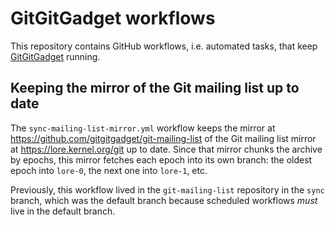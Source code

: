 # GitGitGadget workflows

This repository contains GitHub workflows, i.e. automated tasks, that keep [GitGitGadget](https://gitgitgadget.github.io/) running.

## Keeping the mirror of the Git mailing list up to date

The `sync-mailing-list-mirror.yml` workflow keeps the mirror at https://github.com/gitgitgadget/git-mailing-list of the Git mailing list mirror at https://lore.kernel.org/git up to date. Since that mirror chunks the archive by epochs, this mirror fetches each epoch into its own branch: the oldest epoch into `lore-0`, the next one into `lore-1`, etc.

Previously, this workflow lived in the `git-mailing-list` repository in the `sync` branch, which was the default branch because scheduled workflows _must_ live in the default branch.
